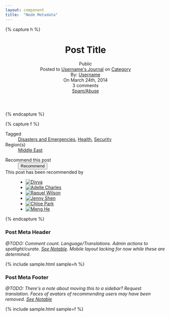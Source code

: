 ```yaml
---
layout: component
title:  "Node Metadata"
---
```


{% capture h %}
<header class="clearfix node-metadata">
  <h1 itemprop="headline">Post Title</h1>
  <div class="privacy-status" itemprop="audience">
    <span class="icon-public"></span>Public
  </div>
  <div class="posted-location">
    Posted to <a href="#">Username's Journal</a> on <a href="#">Category</a>
  </div>
  <div class="by-line">
    By: <a href="#" itemprop="author">Username</a>
  </div>
  <div class="date" itemprop="datePublished">
    On March 24th, 2014
  </div>
  <div class="comment-link">
    <span class="comment-count" itemprop="commentCount">3</span> comments
  </div>
  <div class="abuse-info">
    <span class="flag-wrapper flag-wp-flag-post-abuse">
      <a href="#" title="Report this post as spam or abuse." class="flag flag-action flag-link-toggle icon-abuse" rel="nofollow">Spam/Abuse</a>
    </span>
  </div>
</header>
{% endcapture %}

{% capture f %}
<article class="node-journal-post">
  <footer>
    <dl class="post-meta">
      <dt><span class="icon-tags">Tagged</span></dt>
      <dd>
        <a href="#">Disasters and Emergencies</a>,
        <a href="#">Health</a>,
        <a href="#">Security</a>
      </dd>
      <dt><span class="icon-region">Region(s)</span></dt>
      <dd>
        <a href="#">Middle East</a>
      </dd>
    </dl>
    <dl class="recommend">
      <dt>Recommend this post</dt>
      <dd class="cta"><button class="btn-aux1">Recommend</button></dd>
      <dt>This post has been recommended by</dt>
      <dd class="users">
        <ul>
          <li><a href="#">
            <img src="https://s3.amazonaws.com/uifaces/faces/twitter/divya/128.jpg" alt="Divya">
          </a></li>
          <li><a href="#">
            <img src="https://s3.amazonaws.com/uifaces/faces/twitter/adellecharles/128.jpg" alt="Adelle Charles">
          </a></li>
          <li><a href="#">
            <img src="https://s3.amazonaws.com/uifaces/faces/twitter/raquelwilson/128.jpg" alt="Raquel Wilson">
          </a></li>
          <li><a href="#">
            <img src="https://s3.amazonaws.com/uifaces/faces/twitter/jennyshen/128.jpg" alt="Jenny Shen">
          </a></li>
          <li><a href="#">
            <img src="https://s3.amazonaws.com/uifaces/faces/twitter/chloepark/128.jpg" alt="Chloe Park">
          </a></li>
          <li><a href="#">
            <img src="https://s3.amazonaws.com/uifaces/faces/twitter/menghe/128.jpg" alt="Meng He">
          </a></li>
        </ul>
      </dd>
    </dl>
  </footer>
</article>
{% endcapture %}

### Post Meta Header

_@TODO: Comment count. Language/Translations. Admin actions to spotlight/curate.
[See Notable](https://notableapp.com/posts/819002#annotate/819002). Mobile
layout lacking for now while these are determined._

{% include sample.html sample=h %}


### Post Meta Footer

_@TODO: There's a note about moving this to a sidebar? Request translation.
Faces of avatars of recommending users may have been removed.
[See Notable](https://notableapp.com/posts/819002#annotate/819002)_

{% include sample.html sample=f %}

